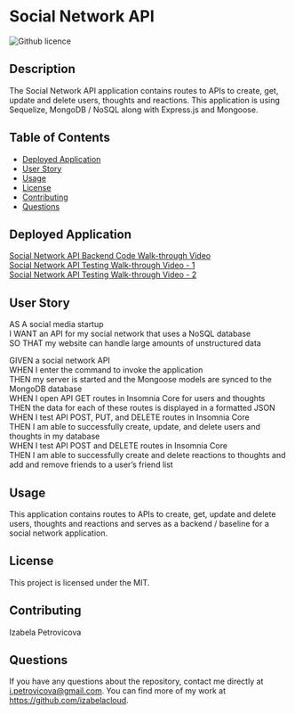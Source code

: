 # Social Network API

![Github licence](http://img.shields.io/badge/license-MIT-blue.svg)

## Description

The Social Network API application contains routes to APIs to create, get, update and delete users, thoughts and reactions. This application is using Sequelize, MongoDB / NoSQL along with Express.js and Mongoose.

## Table of Contents

* [Deployed Application](#deployed-application)
* [User Story](#user-story)
* [Usage](#usage)
* [License](#license)
* [Contributing](#contributing)
* [Questions](#questions)


## Deployed Application 

[Social Network API Backend Code Walk-through Video](https://drive.google.com/file/d/1-ozyOWvWarDaS9fBidsnShi1I6cywScj/view)<br />
[Social Network API Testing Walk-through Video - 1](https://drive.google.com/file/d/1cfo8k-ri2memuZJPKokQMdWf3HL1H4BV/view)<br />
[Social Network API Testing Walk-through Video - 2](https://drive.google.com/file/d/1IcHh87qJ-jb6TkKPwQr0qGkE65egM29Q/view)<br />

## User Story 

AS A social media startup<br />
I WANT an API for my social network that uses a NoSQL database<br />
SO THAT my website can handle large amounts of unstructured data<br />

GIVEN a social network API<br />
WHEN I enter the command to invoke the application<br />
THEN my server is started and the Mongoose models are synced to the MongoDB database<br />
WHEN I open API GET routes in Insomnia Core for users and thoughts<br />
THEN the data for each of these routes is displayed in a formatted JSON<br />
WHEN I test API POST, PUT, and DELETE routes in Insomnia Core<br />
THEN I am able to successfully create, update, and delete users and thoughts in my database<br />
WHEN I test API POST and DELETE routes in Insomnia Core<br />
THEN I am able to successfully create and delete reactions to thoughts and add and remove friends to a user’s friend list<br />


## Usage

This application contains routes to APIs to create, get, update and delete users, thoughts and reactions and serves as a backend / baseline for a social network application.

## License

This project is licensed under the MIT.

## Contributing

Izabela Petrovicova


## Questions

If you have any questions about the repository, contact me directly at i.petrovicova@gmail.com. You can find more of my work at https://github.com/izabelacloud.

